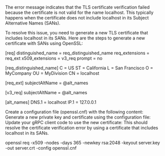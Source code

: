The error message indicates that the TLS certificate verification failed because the certificate is not valid for the name localhost. This typically happens when the certificate does not include localhost in its Subject Alternative Names (SANs).

To resolve this issue, you need to generate a new TLS certificate that includes localhost in its SANs. Here are the steps to generate a new certificate with SANs using OpenSSL:


[req]
distinguished_name = req_distinguished_name
req_extensions = req_ext
x509_extensions = v3_req
prompt = no

[req_distinguished_name]
C = US
ST = California
L = San Francisco
O = MyCompany
OU = MyDivision
CN = localhost

[req_ext]
subjectAltName = @alt_names

[v3_req]
subjectAltName = @alt_names

[alt_names]
DNS.1 = localhost
IP.1 = 127.0.0.1


Create a configuration file (openssl.cnf) with the following content:
Generate a new private key and certificate using the configuration file:
Update your gRPC client code to use the new certificate:
This should resolve the certificate verification error by using a certificate that includes localhost in its SANs.


openssl req -x509 -nodes -days 365 -newkey rsa:2048 -keyout server.key -out server.crt -config openssl.cnf